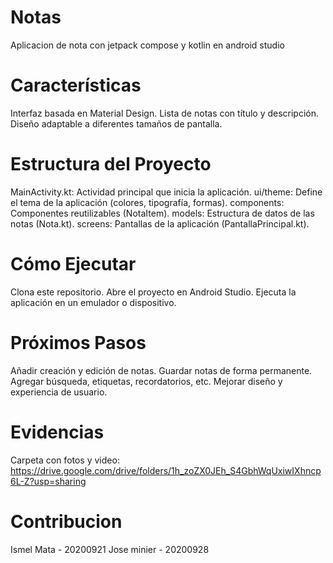 # Notas
Aplicacion de nota con jetpack compose y kotlin en android studio

# Características
  Interfaz basada en Material Design.
  Lista de notas con título y descripción.
  Diseño adaptable a diferentes tamaños de pantalla.
  
# Estructura del Proyecto
  MainActivity.kt: Actividad principal que inicia la aplicación.
  ui/theme: Define el tema de la aplicación (colores, tipografía, formas).
  components: Componentes reutilizables (NotaItem).
  models: Estructura de datos de las notas (Nota.kt).
  screens: Pantallas de la aplicación (PantallaPrincipal.kt).
  
# Cómo Ejecutar
  Clona este repositorio.
  Abre el proyecto en Android Studio.
  Ejecuta la aplicación en un emulador o dispositivo.
  
# Próximos Pasos
  Añadir creación y edición de notas.
  Guardar notas de forma permanente.
  Agregar búsqueda, etiquetas, recordatorios, etc.
  Mejorar diseño y experiencia de usuario.

# Evidencias
Carpeta con fotos y video: https://drive.google.com/drive/folders/1h_zoZX0JEh_S4GbhWqUxiwIXhncp6L-Z?usp=sharing

# Contribucion
Ismel Mata - 20200921
Jose minier - 20200928
  
